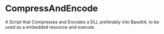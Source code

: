 # CompressAndEncode
A Script that Compresses and Encodes a DLL preferably into Base64, to be used as a embedded resource and execute.
